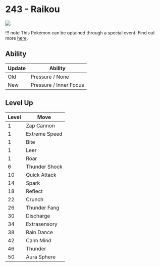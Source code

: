 # 243 - Raikou
![][243]

!!! note
    This Pokémon can be optained through a special event. Find out more [here](../../special_events/#raikou).

## Ability

Update | Ability
---    | ---
Old    | Pressure / None
New    | Pressure / Inner Focus

## Level Up

Level | Move
---   | ---
  1   | Zap Cannon
  1   | Extreme Speed
  1   | Bite
  1   | Leer
  1   | Roar
  6   | Thunder Shock
 10   | Quick Attack
 14   | Spark
 18   | Reflect
 22   | Crunch
 26   | Thunder Fang
 30   | Discharge
 34   | Extrasensory
 38   | Rain Dance
 42   | Calm Mind
 46   | Thunder
 50   | Aura Sphere



[243]: ../img/pokemon/243.png
